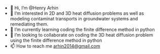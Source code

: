 - 👋 Hi, I’m @Henry Arhin
- 👀 I’m interested in 2D and 3D heat diffusion problems as well as  modeling contaminat transports in groundwater systems and remediating them.
- 🌱 I’m currently learning coding the finite difference method in python
- 💞️ I’m looking to collaborate on coding the 3D heat diffusion problem using the finite difference method in python
- 📫 How to reach me arhin2014@gmail.com

<!---
PapaKwansa/PapaKwansa is a ✨ special ✨ repository because its `README.md` (this file) appears on your GitHub profile.
You can click the Preview link to take a look at your changes.
--->
